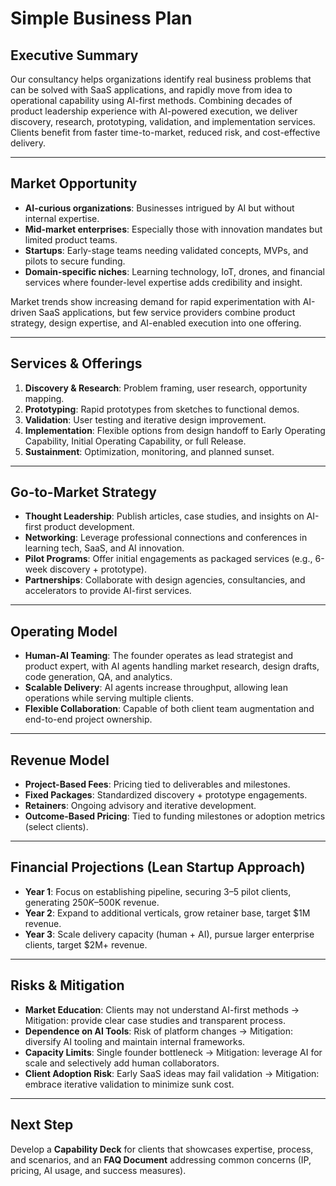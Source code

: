 # Simple Business Plan

## Executive Summary
Our consultancy helps organizations identify real business problems that can be solved with SaaS applications, and rapidly move from idea to operational capability using AI-first methods. Combining decades of product leadership experience with AI-powered execution, we deliver discovery, research, prototyping, validation, and implementation services. Clients benefit from faster time-to-market, reduced risk, and cost-effective delivery.

---

## Market Opportunity
- **AI-curious organizations**: Businesses intrigued by AI but without internal expertise.
- **Mid-market enterprises**: Especially those with innovation mandates but limited product teams.
- **Startups**: Early-stage teams needing validated concepts, MVPs, and pilots to secure funding.
- **Domain-specific niches**: Learning technology, IoT, drones, and financial services where founder-level expertise adds credibility and insight.

Market trends show increasing demand for rapid experimentation with AI-driven SaaS applications, but few service providers combine product strategy, design expertise, and AI-enabled execution into one offering.

---

## Services & Offerings
1. **Discovery & Research**: Problem framing, user research, opportunity mapping.
2. **Prototyping**: Rapid prototypes from sketches to functional demos.
3. **Validation**: User testing and iterative design improvement.
4. **Implementation**: Flexible options from design handoff to Early Operating Capability, Initial Operating Capability, or full Release.
5. **Sustainment**: Optimization, monitoring, and planned sunset.

---

## Go-to-Market Strategy
- **Thought Leadership**: Publish articles, case studies, and insights on AI-first product development.
- **Networking**: Leverage professional connections and conferences in learning tech, SaaS, and AI innovation.
- **Pilot Programs**: Offer initial engagements as packaged services (e.g., 6-week discovery + prototype).
- **Partnerships**: Collaborate with design agencies, consultancies, and accelerators to provide AI-first services.

---

## Operating Model
- **Human-AI Teaming**: The founder operates as lead strategist and product expert, with AI agents handling market research, design drafts, code generation, QA, and analytics.
- **Scalable Delivery**: AI agents increase throughput, allowing lean operations while serving multiple clients.
- **Flexible Collaboration**: Capable of both client team augmentation and end-to-end project ownership.

---

## Revenue Model
- **Project-Based Fees**: Pricing tied to deliverables and milestones.
- **Fixed Packages**: Standardized discovery + prototype engagements.
- **Retainers**: Ongoing advisory and iterative development.
- **Outcome-Based Pricing**: Tied to funding milestones or adoption metrics (select clients).

---

## Financial Projections (Lean Startup Approach)
- **Year 1**: Focus on establishing pipeline, securing 3–5 pilot clients, generating $250K–$500K revenue.
- **Year 2**: Expand to additional verticals, grow retainer base, target $1M revenue.
- **Year 3**: Scale delivery capacity (human + AI), pursue larger enterprise clients, target $2M+ revenue.

---

## Risks & Mitigation
- **Market Education**: Clients may not understand AI-first methods → Mitigation: provide clear case studies and transparent process.
- **Dependence on AI Tools**: Risk of platform changes → Mitigation: diversify AI tooling and maintain internal frameworks.
- **Capacity Limits**: Single founder bottleneck → Mitigation: leverage AI for scale and selectively add human collaborators.
- **Client Adoption Risk**: Early SaaS ideas may fail validation → Mitigation: embrace iterative validation to minimize sunk cost.

---

## Next Step
Develop a **Capability Deck** for clients that showcases expertise, process, and scenarios, and an **FAQ Document** addressing common concerns (IP, pricing, AI usage, and success measures).

